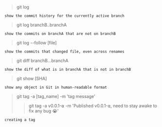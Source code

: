 > git log

`show the commit history for the currently active branch`

>git log branchB..branchA

`show the commits on branchA that are not on branchB`

>git log --follow [file]

`show the commits that changed file, even across renames`

>git diff branchB...branchA

`show the diff of what is in branchA that is not in branchB`

>git show [SHA]

`show any object in Git in human-readable format`

>git tag -a [tag_name] -m 'tag message'
>>git tag -a v0.0.1-⍺ -m 'Published v0.0.1-⍺, need to stay awake to fix any bug 😭'

`creating a tag`